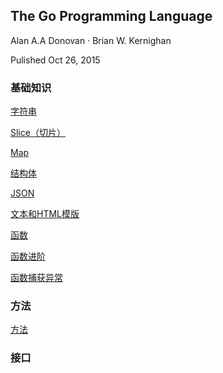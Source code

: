 ## The Go Programming Language

Alan A.A Donovan · Brian W. Kernighan

Pulished Oct 26, 2015

### 基础知识

[字符串]()

[Slice（切片）](./book/ch2/ch2.md)

[Map](./book/ch1/ch1.md)

[结构体]()

[JSON]()

[文本和HTML模版]()

[函数]()

[函数进阶]()

[函数捕获异常]()

### 方法

[方法]()

### 接口